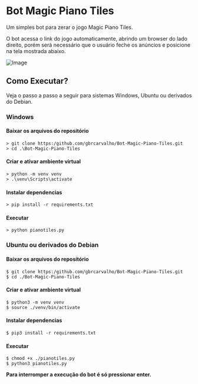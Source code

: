 # Bot Magic Piano Tiles

Um simples bot para zerar o jogo Magic Piano Tiles.

O bot acessa o link do jogo automaticamente, abrindo um browser do lado direito, porém será necessário que o usuário feche os anúncios e posicione na tela mostrada abaixo.

![Image](https://github.com/user-attachments/assets/fce82d12-6538-42e4-ae92-34ce94652155)

## Como Executar?

Veja o passo a passo a seguir para sistemas Windows, Ubuntu ou derivados do Debian.

### Windows

#### Baixar os arquivos do repositório
    > git clone https:/github.com/gbrcarvalho/Bot-Magic-Piano-Tiles.git
    > cd .\Bot-Magic-Piano-Tiles

#### Criar e ativar ambiente virtual
    > python -m venv venv
    > .\venv\Scripts\activate

#### Instalar dependencias
    > pip install -r requirements.txt

#### Executar
    > python pianotiles.py

### Ubuntu ou derivados do Debian

#### Baixar os arquivos do repositório
    $ git clone https:/github.com/gbrcarvalho/Bot-Magic-Piano-Tiles.git
    $ cd ./Bot-Magic-Piano-Tiles

#### Criar e ativar ambiente virtual
    $ python3 -m venv venv
    $ source ./venv/bin/activate

#### Instalar dependencias
    $ pip3 install -r requirements.txt

#### Executar
    $ chmod +x ./pianotiles.py
    $ python3 pianotiles.py

**Para interromper a execução do bot é só pressionar enter.**
